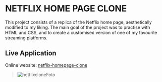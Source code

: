 # NETFLIX HOME PAGE CLONE
This project consists of a replica of the Netflix home page, aesthetically modified to my liking. The main goal of the project was to practise with HTML and CSS, and to create a customised version of one of my favourite streaming platforms.

## Live Application
Online website: [netflix-homepage-clone]([https://netflix-homepage-clone.eabug.repl.co](https://160dee6d-a933-46d5-a76b-b1b6492c4927-00-2rx3toqnrw7c8.picard.replit.dev/))
> ![netflixcloneFoto](https://user-images.githubusercontent.com/68613907/229179319-351a94fc-6b6e-4ed7-858f-e30ff69feb13.png)


